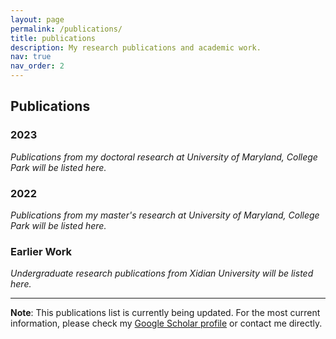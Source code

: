 ```yaml
---
layout: page
permalink: /publications/
title: publications
description: My research publications and academic work.
nav: true
nav_order: 2
---
```


## Publications

<div class="publications">

### 2023

*Publications from my doctoral research at University of Maryland, College Park will be listed here.*

### 2022

*Publications from my master's research at University of Maryland, College Park will be listed here.*

### Earlier Work

*Undergraduate research publications from Xidian University will be listed here.*

---

**Note**: This publications list is currently being updated. For the most current information, please check my [Google Scholar profile](https://scholar.google.com/) or contact me directly.

</div>
